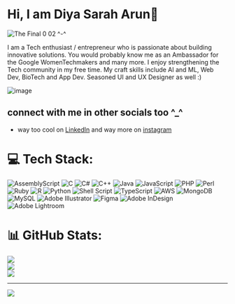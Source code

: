 # Hi, I am Diya Sarah Arun🌻
![The Final 0 02 ^-^](https://github.com/user-attachments/assets/febfb4d1-991f-49ec-b541-420fb96da1de)

I am a Tech enthusiast / entrepreneur who is passionate about building innovative solutions. You would probably know me as an Ambassador for the Google WomenTechmakers and many more. I enjoy strengthening the Tech community in my free time. My craft skills include AI and ML, Web Dev, BioTech and App Dev. Seasoned UI and UX Designer as well :) 

![image](https://github.com/user-attachments/assets/0c54f14e-34a6-459a-9498-63572e538896)

## connect with me in other socials too ^_^
- way too cool on <a href="https://www.linkedin.com/in/diya-arun/">LinkedIn</a>
and way more  on <a href ="https://www.instagram.com/diya_sarah_arun?igsh=YmJlNW9nMjVodjVh"> instagram </a>


# 💻 Tech Stack:
![AssemblyScript](https://img.shields.io/badge/assembly%20script-%23000000.svg?style=for-the-badge&logo=assemblyscript&logoColor=white) ![C](https://img.shields.io/badge/c-%2300599C.svg?style=for-the-badge&logo=c&logoColor=white) ![C#](https://img.shields.io/badge/c%23-%23239120.svg?style=for-the-badge&logo=csharp&logoColor=white) ![C++](https://img.shields.io/badge/c++-%2300599C.svg?style=for-the-badge&logo=c%2B%2B&logoColor=white) ![Java](https://img.shields.io/badge/java-%23ED8B00.svg?style=for-the-badge&logo=openjdk&logoColor=white) ![JavaScript](https://img.shields.io/badge/javascript-%23323330.svg?style=for-the-badge&logo=javascript&logoColor=%23F7DF1E) ![PHP](https://img.shields.io/badge/php-%23777BB4.svg?style=for-the-badge&logo=php&logoColor=white) ![Perl](https://img.shields.io/badge/perl-%2339457E.svg?style=for-the-badge&logo=perl&logoColor=white) ![Ruby](https://img.shields.io/badge/ruby-%23CC342D.svg?style=for-the-badge&logo=ruby&logoColor=white) ![R](https://img.shields.io/badge/r-%23276DC3.svg?style=for-the-badge&logo=r&logoColor=white) ![Python](https://img.shields.io/badge/python-3670A0?style=for-the-badge&logo=python&logoColor=ffdd54) ![Shell Script](https://img.shields.io/badge/shell_script-%23121011.svg?style=for-the-badge&logo=gnu-bash&logoColor=white) ![TypeScript](https://img.shields.io/badge/typescript-%23007ACC.svg?style=for-the-badge&logo=typescript&logoColor=white) ![AWS](https://img.shields.io/badge/AWS-%23FF9900.svg?style=for-the-badge&logo=amazon-aws&logoColor=white) ![MongoDB](https://img.shields.io/badge/MongoDB-%234ea94b.svg?style=for-the-badge&logo=mongodb&logoColor=white) ![MySQL](https://img.shields.io/badge/mysql-4479A1.svg?style=for-the-badge&logo=mysql&logoColor=white) ![Adobe Illustrator](https://img.shields.io/badge/adobe%20illustrator-%23FF9A00.svg?style=for-the-badge&logo=adobe%20illustrator&logoColor=white) ![Figma](https://img.shields.io/badge/figma-%23F24E1E.svg?style=for-the-badge&logo=figma&logoColor=white) ![Adobe InDesign](https://img.shields.io/badge/Adobe%20InDesign-49021F?style=for-the-badge&logo=adobeindesign&logoColor=FF3366) ![Adobe Lightroom](https://img.shields.io/badge/Adobe%20Lightroom-31A8FF.svg?style=for-the-badge&logo=Adobe%20Lightroom&logoColor=white)
# 📊 GitHub Stats:
![](https://github-readme-stats.vercel.app/api?username=Sarahmalody&theme=dark&hide_border=false&include_all_commits=false&count_private=false)<br/>
![](https://github-readme-streak-stats.herokuapp.com/?user=Sarahmalody&theme=dark&hide_border=false)<br/>
![](https://github-readme-stats.vercel.app/api/top-langs/?username=Sarahmalody&theme=dark&hide_border=false&include_all_commits=false&count_private=false&layout=compact)

---
[![](https://visitcount.itsvg.in/api?id=Sarahmalody&icon=0&color=0)](https://visitcount.itsvg.in)

<!-- Proudly created with GPRM ( https://gprm.itsvg.in ) -->
